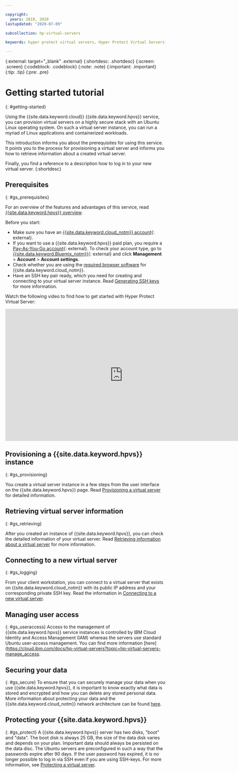 ```yaml
---

copyright:
  years: 2019, 2020
lastupdated: "2020-07-09"

subcollection: hp-virtual-servers

keywords: hyper protect virtual servers, Hyper Protect Virtual Servers, getting started

---
```


{:external: target="_blank" .external}
{:shortdesc: .shortdesc}
{:screen: .screen}
{:codeblock: .codeblock}
{:note: .note}
{:important: .important}
{:tip: .tip}
{:pre: .pre}

# Getting started tutorial  
{: #getting-started}

Using the {{site.data.keyword.cloud}} {{site.data.keyword.hpvs}} service, you can provision virtual servers on a highly secure stack with an Ubuntu Linux operating system. On such a virtual server instance, you can run a myriad of Linux applications and containerized workloads.

This introduction informs you about the prerequisites for using this service. It points you to the process for provisioning a virtual server and informs you how to retrieve information about a created virtual server.

Finally, you find a reference to a description how to log in to your new virtual server.
{:shortdesc}


## Prerequisites
{: #gs_prerequisites}

For an overview of the features and advantages of this service, read [{{site.data.keyword.hpvs}} overview](/docs/services/hp-virtual-servers?topic=hp-virtual-servers-overview).

Before you start:
- Make sure you have an [{{site.data.keyword.cloud_notm}} account](https://cloud.ibm.com/docs/account?topic=account-account-getting-started){: external}.
- If you want to use a {{site.data.keyword.hpvs}} paid plan, you require a [Pay-As-You-Go account](https://cloud.ibm.com/docs/account?topic=account-upgrading-account){: external}. To check your account type, go to [{{site.data.keyword.Bluemix_notm}}](https://cloud.ibm.com/login){: external} and click **Management** > **Account** > **Account settings**.
- Check whether you are using the [required browser software](/docs/overview?topic=overview-prereqs-platform) for {{site.data.keyword.cloud_notm}}.
- Have an SSH key pair ready, which you need for creating and connecting to your virtual server instance. Read [Generating SSH keys](/docs/services/hp-virtual-servers?topic=hp-virtual-servers-generate_ssh) for more information.

Watch the following video to find how to get started with Hyper Protect Virtual Server:

<iframe width="737" height="415" title="Getting Started with IBM Cloud Hyper Protect Virtual Servers" src="https://www.youtube.com/embed/GlP-w-vsPmc" frameborder="0" allow="accelerometer; autoplay; encrypted-media; gyroscope; picture-in-picture" allowfullscreen></iframe>

## Provisioning a {{site.data.keyword.hpvs}} instance
{: #gs_provisioning}

You create a virtual server instance in a few steps from the user interface on the {{site.data.keyword.hpvs}} page.
Read [Provisioning a virtual server](/docs/services/hp-virtual-servers?topic=hp-virtual-servers-provision) for detailed information.

## Retrieving virtual server information
{: #gs_retrieving}

After you created an instance of {{site.data.keyword.hpvs}}, you can check the detailed information of your virtual server.
Read [Retrieving information about a virtual server](/docs/services/hp-virtual-servers?topic=hp-virtual-servers-retrieve-info-vs) for more information.

## Connecting to a new virtual server
{: #gs_logging}

From your client workstation, you can connect to a virtual server that exists on {{site.data.keyword.cloud_notm}} with its public IP address and your corresponding private SSH key. Read the information in [Connecting to a new virtual server](/docs/services/hp-virtual-servers?topic=hp-virtual-servers-connect_vs).

## Managing user access
{: #gs_useraccess}
Access to the management of {{site.data.keyword.hpvs}} service instances is controlled by IBM Cloud Identity and Access Management (IAM) whereas the servers use standard Ubuntu user-access management. You can find more information  [here](https://cloud.ibm.com/docs/hp-virtual-servers?topic=hp-virtual-servers-manage_access.

## Securing your data
{: #gs_secure}
To ensure that you can securely manage your data when you use {{site.data.keyword.hpvs}}, it is important to know exactly what data is stored and encrypted and how you can delete any stored personal data. More information about protecting your data and the {{site.data.keyword.cloud_notm}} network architecture can be found [here](https://cloud.ibm.com/docs/hp-virtual-servers?topic=hp-virtual-servers-mng-data).

## Protecting your {{site.data.keyword.hpvs}}
{: #gs_protect}
A {{site.data.keyword.hpvs}} server has two disks, "boot" and "data". The boot disk is always 25 GB, the size of the data disk varies and depends on your plan. Important data should always be persisted on the data disc. The Ubuntu servers are preconfigured in such a way that the passwords expire after 90 days. If the user password has expired, it is no longer possible to log in via SSH even if you are using SSH-keys. For more information, see [Protecting a virtual server](https://cloud.ibm.com/docs/hp-virtual-servers?topic=hp-virtual-servers-protect_vs).
